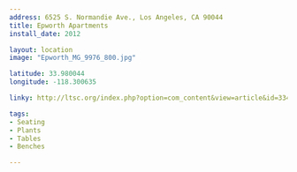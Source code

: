 ```yaml
---
address: 6525 S. Normandie Ave., Los Angeles, CA 90044
title: Epworth Apartments
install_date: 2012

layout: location
image: "Epworth_MG_9976_800.jpg"

latitude: 33.980044
longitude: -118.300635

linky: http://ltsc.org/index.php?option=com_content&view=article&id=334

tags:	
- Seating
- Plants
- Tables
- Benches

---
```

